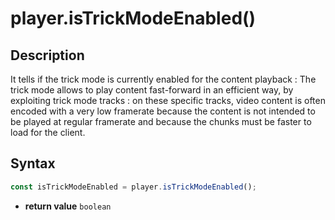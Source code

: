 # player.isTrickModeEnabled()

## Description

It tells if the trick mode is currently enabled for the content playback :
The trick mode allows to play content fast-forward in an efficient way, by
exploiting trick mode tracks : on these specific tracks, video content is often
encoded with a very low framerate because the content is not intended to be
played at regular framerate and because the chunks must be faster to load for
the client.

## Syntax

```js
const isTrickModeEnabled = player.isTrickModeEnabled();
```

 - **return value** `boolean`
